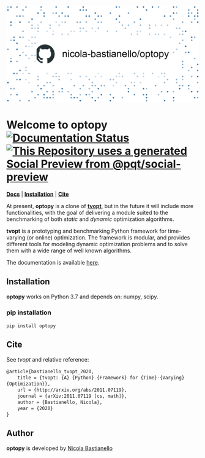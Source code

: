 ![banner](https://github.com/nicola-bastianello/optopy/blob/main/social_preview.png)

# Welcome to **optopy** [![Documentation Status](https://readthedocs.org/projects/optopy/badge/?version=latest)](https://optopy.readthedocs.io/en/latest/?badge=latest) [![This Repository uses a generated Social Preview from @pqt/social-preview](https://img.shields.io/badge/%E2%9C%93-Social%20Preview-blue)](https://github.com/pqt/social-preview)
[**Docs**](https://optopy.readthedocs.io/en/latest/)
| [**Installation**](#installation)
| [**Cite**](#cite)


At present, **optopy** is a clone of [**tvopt**](https://github.com/nicola-bastianello/tvopt), but in the future it will include more functionalities, with the goal of delivering a module suited to the benchmarking of both *static* and *dynamic* optimization algorithms.

**tvopt** is a prototyping and benchmarking Python framework for time-varying (or online) optimization. The framework is modular,
and provides different tools for modeling dynamic optimization problems and to solve them with a wide range of well known
algorithms.

The documentation is available [here](https://optopy.readthedocs.io/en/latest/).
 

## Installation
**optopy** works on Python 3.7 and depends on: numpy, scipy.

### pip installation
```
pip install optopy
```

## Cite
See *tvopt* and relative reference:

```
@article{bastianello_tvopt_2020,
	title = {tvopt: {A} {Python} {Framework} for {Time}-{Varying} {Optimization}},
	url = {http://arxiv.org/abs/2011.07119},
	journal = {arXiv:2011.07119 [cs, math]},
	author = {Bastianello, Nicola},
	year = {2020}
}

```

## Author
**optopy** is developed by
[Nicola Bastianello](https://nicola-bastianello.github.io)
